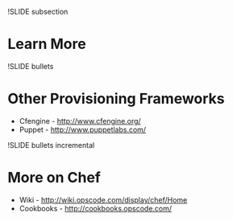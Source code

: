 !SLIDE subsection

# Learn More #

!SLIDE bullets

# Other Provisioning Frameworks

* Cfengine - http://www.cfengine.org/
* Puppet - http://www.puppetlabs.com/

!SLIDE bullets incremental

# More on Chef

* Wiki - http://wiki.opscode.com/display/chef/Home
* Cookbooks - http://cookbooks.opscode.com/
